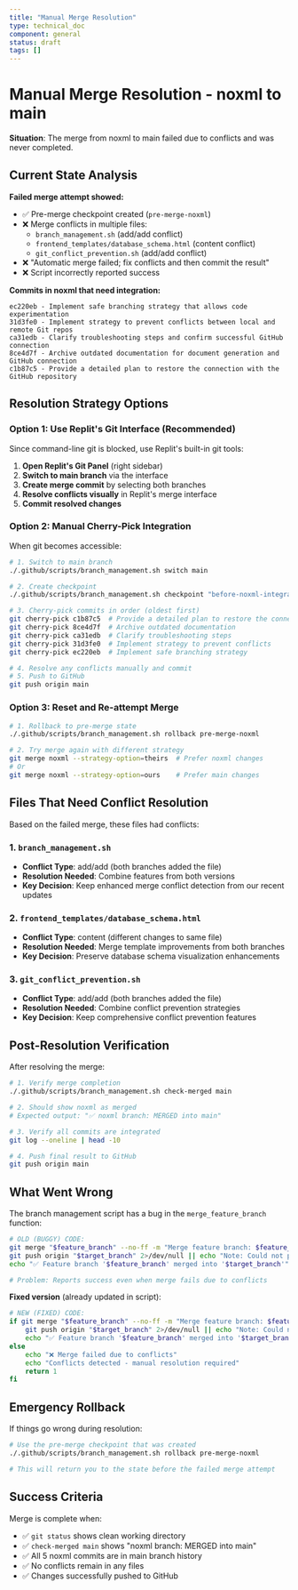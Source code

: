 ```yaml
---
title: "Manual Merge Resolution"
type: technical_doc
component: general
status: draft
tags: []
---
```


# Manual Merge Resolution - noxml to main

**Situation**: The merge from noxml to main failed due to conflicts and was never completed.

## Current State Analysis

**Failed merge attempt showed:**
- ✅ Pre-merge checkpoint created (`pre-merge-noxml`)
- ❌ Merge conflicts in multiple files:
  - `branch_management.sh` (add/add conflict)
  - `frontend_templates/database_schema.html` (content conflict)
  - `git_conflict_prevention.sh` (add/add conflict)
- ❌ "Automatic merge failed; fix conflicts and then commit the result"
- ❌ Script incorrectly reported success

**Commits in noxml that need integration:**
```
ec220eb - Implement safe branching strategy that allows code experimentation
31d3fe0 - Implement strategy to prevent conflicts between local and remote Git repos
ca31edb - Clarify troubleshooting steps and confirm successful GitHub connection
8ce4d7f - Archive outdated documentation for document generation and GitHub connection
c1b87c5 - Provide a detailed plan to restore the connection with the GitHub repository
```

## Resolution Strategy Options

### Option 1: Use Replit's Git Interface (Recommended)

Since command-line git is blocked, use Replit's built-in git tools:

1. **Open Replit's Git Panel** (right sidebar)
2. **Switch to main branch** via the interface
3. **Create merge commit** by selecting both branches
4. **Resolve conflicts visually** in Replit's merge interface
5. **Commit resolved changes**

### Option 2: Manual Cherry-Pick Integration

When git becomes accessible:

```bash
# 1. Switch to main branch
./.github/scripts/branch_management.sh switch main

# 2. Create checkpoint
./.github/scripts/branch_management.sh checkpoint "before-noxml-integration"

# 3. Cherry-pick commits in order (oldest first)
git cherry-pick c1b87c5  # Provide a detailed plan to restore the connection
git cherry-pick 8ce4d7f  # Archive outdated documentation
git cherry-pick ca31edb  # Clarify troubleshooting steps
git cherry-pick 31d3fe0  # Implement strategy to prevent conflicts
git cherry-pick ec220eb  # Implement safe branching strategy

# 4. Resolve any conflicts manually and commit
# 5. Push to GitHub
git push origin main
```

### Option 3: Reset and Re-attempt Merge

```bash
# 1. Rollback to pre-merge state
./.github/scripts/branch_management.sh rollback pre-merge-noxml

# 2. Try merge again with different strategy
git merge noxml --strategy-option=theirs  # Prefer noxml changes
# Or
git merge noxml --strategy-option=ours    # Prefer main changes
```

## Files That Need Conflict Resolution

Based on the failed merge, these files had conflicts:

### 1. `branch_management.sh`
- **Conflict Type**: add/add (both branches added the file)
- **Resolution Needed**: Combine features from both versions
- **Key Decision**: Keep enhanced merge conflict detection from our recent updates

### 2. `frontend_templates/database_schema.html`
- **Conflict Type**: content (different changes to same file)
- **Resolution Needed**: Merge template improvements from both branches
- **Key Decision**: Preserve database schema visualization enhancements

### 3. `git_conflict_prevention.sh`
- **Conflict Type**: add/add (both branches added the file)
- **Resolution Needed**: Combine conflict prevention strategies
- **Key Decision**: Keep comprehensive conflict prevention features

## Post-Resolution Verification

After resolving the merge:

```bash
# 1. Verify merge completion
./.github/scripts/branch_management.sh check-merged main

# 2. Should show noxml as merged
# Expected output: "✅ noxml branch: MERGED into main"

# 3. Verify all commits are integrated
git log --oneline | head -10

# 4. Push final result to GitHub
git push origin main
```

## What Went Wrong

The branch management script has a bug in the `merge_feature_branch` function:

```bash
# OLD (BUGGY) CODE:
git merge "$feature_branch" --no-ff -m "Merge feature branch: $feature_branch"
git push origin "$target_branch" 2>/dev/null || echo "Note: Could not push to GitHub"
echo "✅ Feature branch '$feature_branch' merged into '$target_branch'"

# Problem: Reports success even when merge fails due to conflicts
```

**Fixed version** (already updated in script):
```bash
# NEW (FIXED) CODE:
if git merge "$feature_branch" --no-ff -m "Merge feature branch: $feature_branch"; then
    git push origin "$target_branch" 2>/dev/null || echo "Note: Could not push to GitHub"
    echo "✅ Feature branch '$feature_branch' merged into '$target_branch'"
else
    echo "❌ Merge failed due to conflicts"
    echo "Conflicts detected - manual resolution required"
    return 1
fi
```

## Emergency Rollback

If things go wrong during resolution:

```bash
# Use the pre-merge checkpoint that was created
./.github/scripts/branch_management.sh rollback pre-merge-noxml

# This will return you to the state before the failed merge attempt
```

## Success Criteria

Merge is complete when:
- ✅ `git status` shows clean working directory
- ✅ `check-merged main` shows "noxml branch: MERGED into main"
- ✅ All 5 noxml commits are in main branch history
- ✅ No conflicts remain in any files
- ✅ Changes successfully pushed to GitHub